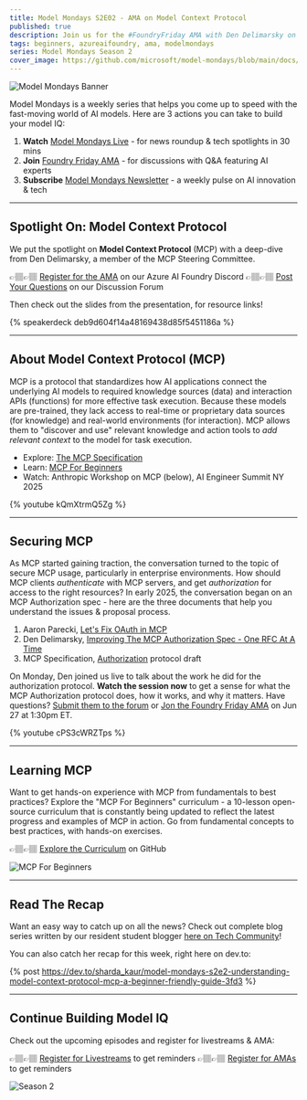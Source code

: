 ```yaml
---
title: Model Mondays S2E02 - AMA on Model Context Protocol
published: true
description: Join us for the #FoundryFriday AMA with Den Delimarsky on Jun 27 to talk about Model Context Protocol - https://aka.ms/model-mondays/discord
tags: beginners, azureaifoundry, ama, modelmondays
series: Model Mondays Season 2
cover_image: https://github.com/microsoft/model-mondays/blob/main/docs/forum/img/s2-e02.png?raw=true
---
```


![Model Mondays Banner](https://dev-to-uploads.s3.amazonaws.com/uploads/articles/ifnd5j9v3lbqzkctlvx1.png)

Model Mondays is a weekly series that helps you come up to speed with the fast-moving world of AI models. Here are 3 actions you can take to build your model IQ:

1. **Watch** [Model Mondays Live](https://aka.ms/model-mondays/live) - for news roundup & tech spotlights in 30 mins
2. **Join** [Foundry Friday AMA](https://aka.ms/model-mondays/forum) - for discussions with Q&A featuring AI experts
3. **Subscribe** [Model Mondays Newsletter](https://aka.ms/model-mondays/newsletter) - a weekly pulse on AI innovation & tech

---

## Spotlight On: Model Context Protocol

We put the spotlight on **Model Context Protocol** (MCP) with a deep-dive from Den Delimarsky, a member of the MCP Steering Committee.

👉🏽👉🏽   [Register for the AMA](https://discord.gg/azureaifoundry?event=1382860621137317948) on our Azure AI Foundry Discord
👉🏽👉🏽   [Post Your Questions](https://github.com/orgs/azure-ai-foundry/discussions/64) on our Discussion Forum

Then check out the slides from the presentation, for resource links!

{% speakerdeck deb9d604f14a48169438d85f5451186a %}

---

## About Model Context Protocol (MCP)

MCP is a protocol that standardizes how AI applications connect the underlying AI models to required knowledge sources (data) and interaction APIs (functions) for more effective task execution. Because these models are pre-trained, they lack access to real-time or proprietary data sources (for knowledge) and real-world environments (for interaction). MCP allows them to "discover and use" relevant knowledge and action tools to _add relevant context_ to the model for task execution.

- Explore: [The MCP Specification](https://modelcontextprotocol.io) 
- Learn: [MCP For Beginners](https://aka.ms/mcp-for-beginners)
- Watch: Anthropic Workshop on MCP (below), AI Engineer Summit NY 2025

{% youtube kQmXtrmQ5Zg %}

---

## Securing MCP

As MCP started gaining traction, the conversation turned to the topic of secure MCP usage, particularly in enterprise environments. How should MCP clients _authenticate_ with MCP servers, and get _authorization_ for access to the right resources? In early 2025, the conversation began on an MCP Authorization spec - here are the three documents that help you understand the issues & proposal process.

1. Aaron Parecki, [Let's Fix OAuth in MCP](https://aaronparecki.com/2025/04/03/15/oauth-for-model-context-protocol)
2. Den Delimarsky, [Improving The MCP Authorization Spec - One RFC At A Time](https://den.dev/blog/model-context-protocol-oauth-rfc/)
3. MCP Specification, [Authorization](https://modelcontextprotocol.io/specification/draft/basic/authorization) protocol draft

On Monday, Den joined us live to talk about the work he did for the authorization protocol. **Watch the session now** to get a sense for what the MCP Authorization protocol does, how it works, and why it matters. Have questions? [Submit them to the forum](https://github.com/orgs/azure-ai-foundry/discussions/64) or [Jon the Foundry Friday AMA](https://discord.gg/azureaifoundry?event=1382860621137317948) on Jun 27 at 1:30pm ET.

{% youtube cPS3cWRZTps %}

---

## Learning MCP

Want to get hands-on experience with MCP from fundamentals to best practices? Explore the "MCP For Beginners" curriculum - a 10-lesson open-source curriculum that is constantly being updated to reflect the latest progress and examples of MCP in action. Go from fundamental concepts to best practices, with hands-on exercises.

👉🏽👉🏽   [Explore the Curriculum](https://aka.ms/mcp-for-beginners) on GitHub

![MCP For Beginners](https://dev-to-uploads.s3.amazonaws.com/uploads/articles/inzzk62y8lju66hrlpbq.png)

---

## Read The Recap

Want an easy way to catch up on all the news? Check out complete blog series written by our resident student blogger [here on Tech Community](https://aka.ms/model-mondays/blog)!

You can also catch her recap for this week, right here on dev.to:

{% post https://dev.to/sharda_kaur/model-mondays-s2e2-understanding-model-context-protocol-mcp-a-beginner-friendly-guide-3fd3 %}


---

## Continue Building Model IQ

Check out the upcoming episodes and register for livestreams & AMA:

👉🏽👉🏽   [Register for Livestreams](https://aka.ms/model-mondays/rsvp) to get reminders
👉🏽👉🏽   [Register for AMAs](https://github.com/orgs/azure-ai-foundry/discussions/54) to get reminders

![Season 2](https://github.com/microsoft/model-mondays/raw/main/docs/season-02/img/S02-Agenda.png)

